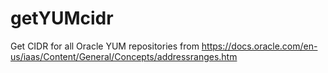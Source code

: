 # getYUMcidr
Get CIDR for all Oracle YUM repositories from https://docs.oracle.com/en-us/iaas/Content/General/Concepts/addressranges.htm
